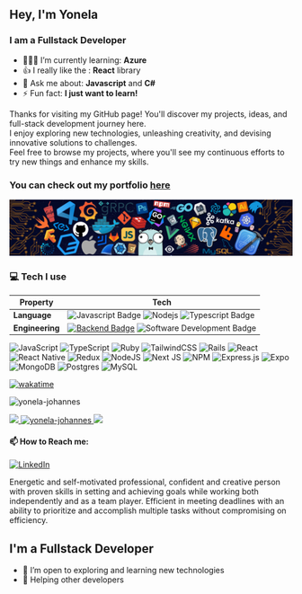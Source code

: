 ## Hey, I'm Yonela

### I am a Fullstack Developer
- 👩🏾‍🎓 I’m currently learning: **Azure**
- 👍 I really like the : **React** library
- 💬 Ask me about: **Javascript** and **C#**
- ⚡ Fun fact: **I just want to learn!**

 Thanks for visiting my GitHub page! You'll discover my projects, ideas, and full-stack development journey here. <br /> I enjoy exploring new technologies, unleashing creativity, and devising innovative solutions to challenges. <br/>Feel free to browse my projects, where you'll see my continuous efforts to try new things and enhance my skills.
### You can check out my portfolio [here](https://portfolio-beta-red-17.vercel.app/)

![](/public/assets/header_.png)

### 💻 Tech I use

Property | Tech
--- | ---
**Language**  | ![Javascript Badge](https://img.shields.io/badge/-Javascript-3776AB?style=flat&logo=Sublime=white) ![ Nodejs](https://img.shields.io/badge/-Nodejs-3776AB?style=flat&logo=Vscode&logoColor=white) ![Typescript Badge](https://img.shields.io/badge/-Typescript-3776AB?style=flat&logo=Vscode&logoColor=white)
**Engineering**  | [![Backend Badge](https://img.shields.io/badge/-Backend%20-01D277?style=flat&logoColor=white)](https://github.com/bashiru98/bashiru98)  ![Software Development Badge](https://img.shields.io/badge/Fullstack%20Development-FF6600?style=flat&logoColor=white)

![JavaScript](https://img.shields.io/badge/javascript-%23323330.svg?style=for-the-badge&logo=javascript&logoColor=%23F7DF1E) ![TypeScript](https://img.shields.io/badge/typescript-%23007ACC.svg?style=for-the-badge&logo=typescript&logoColor=white) ![Ruby](https://img.shields.io/badge/ruby-%23CC342D.svg?style=for-the-badge&logo=ruby&logoColor=white)  ![TailwindCSS](https://img.shields.io/badge/tailwindcss-%2338B2AC.svg?style=for-the-badge&logo=tailwind-css&logoColor=white) ![Rails](https://img.shields.io/badge/rails-%23CC0000.svg?style=for-the-badge&logo=ruby-on-rails&logoColor=white) ![React](https://img.shields.io/badge/react-%2320232a.svg?style=for-the-badge&logo=react&logoColor=%2361DAFB) ![React Native](https://img.shields.io/badge/react_native-%2320232a.svg?style=for-the-badge&logo=react&logoColor=%2361DAFB) ![Redux](https://img.shields.io/badge/redux-%23593d88.svg?style=for-the-badge&logo=redux&logoColor=white) ![NodeJS](https://img.shields.io/badge/node.js-6DA55F?style=for-the-badge&logo=node.js&logoColor=white) ![Next JS](https://img.shields.io/badge/Next-black?style=for-the-badge&logo=next.js&logoColor=white) ![NPM](https://img.shields.io/badge/NPM-%23000000.svg?style=for-the-badge&logo=npm&logoColor=white) ![Express.js](https://img.shields.io/badge/express.js-%23404d59.svg?style=for-the-badge&logo=express&logoColor=%2361DAFB) ![Expo](https://img.shields.io/badge/expo-1C1E24?style=for-the-badge&logo=expo&logoColor=#D04A37)  ![MongoDB](https://img.shields.io/badge/MongoDB-%234ea94b.svg?style=for-the-badge&logo=mongodb&logoColor=white) ![Postgres](https://img.shields.io/badge/postgres-%23316192.svg?style=for-the-badge&logo=postgresql&logoColor=white) ![MySQL](https://img.shields.io/badge/mysql-%2300f.svg?style=for-the-badge&logo=mysql&logoColor=white)



[![wakatime](https://wakatime.com/badge/user/144c0c10-7b64-415e-899b-d59f7c2cd2b7.svg)](https://wakatime.com/@144c0c10-7b64-415e-899b-d59f7c2cd2b7)

<p align="left"> <img src="https://komarev.com/ghpvc/?username=yonela-johannes&label=Profile%20views&color=0e75b6&style=flat" alt="yonela-johannes" /> </p>

 <p>
   <a href="https://github.com/yonela-johannes">
    <img height="180em" src="https://github-readme-stats-eight-theta.vercel.app/api?username=yonela-johannes&show_icons=true&theme=dark&include_all_commits=true&count_private=true"/>
    <img height="180em" src="https://github-readme-stats.vercel.app/api/top-langs/?username=yonela-johannes&show_icons=true&theme=dark&layout=compact&exclude_repo=nba-stats-codeigniter&hide=css,html" alt="yonela-johannes" />
  </a>
  <img src="https://github-readme-streak-stats.herokuapp.com/?user=yonela-johannes"></i>
</p>


#### 📫 How to Reach me:
<p>
<a href="https://www.linkedin.com/in/yonela-johannes/" target="_blank"><img alt="LinkedIn" src="https://img.shields.io/badge/linkedin-%230077B5.svg?&style=for-the-badge&logo=linkedin&logoColor=white" /></a>
</a>
</p>


Energetic and self-motivated professional, confident and creative person with proven skills in setting and achieving goals while working both independently and as a team player. Efficient in meeting deadlines with an ability to prioritize and accomplish multiple tasks without compromising on efficiency.

## I'm a Fullstack Developer

- 🌱 I’m open to exploring and learning new technologies
- 🥅 Helping other developers
